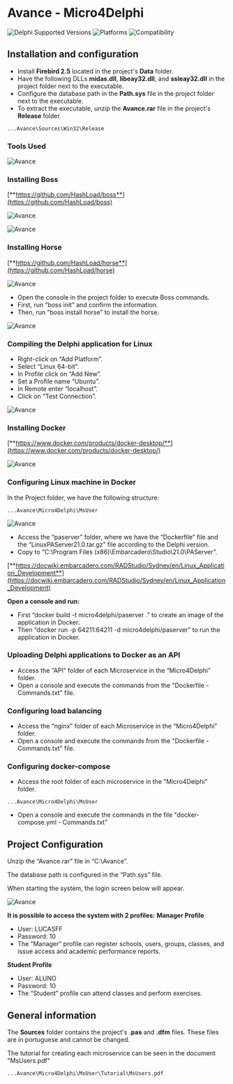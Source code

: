 # Avance - Micro4Delphi 
![Delphi Supported Versions](https://img.shields.io/badge/Delphi%20Supported%20Versions-10.2%20and%20ever-blue.svg)
![Platforms](https://img.shields.io/badge/Platforms-Win32%20and%20Win64-red.svg)
![Compatibility](https://img.shields.io/badge/Compatibility-VCL,%20Firemonkey%20DataSnap%20and%20uniGUI-brightgreen.svg)


## Installation and configuration
 * Install **Firebird 2.5** located in the project's **Data** folder.
 * Have the following DLLs **midas.dll**, **libeay32.dll**, and **ssleay32.dll** in the project folder next to the executable.
 * Configure the database path in the **Path.sys** file in the project folder next to the executable.
 * To extract the executable, unzip the **Avance.rar** file in the project's **Release** folder.


```	
...Avance\Sources\Win32\Release
``` 

### Tools Used
![Avance](Images/Tools.png) 

### Installing Boss
[**https://github.com/HashLoad/boss**](https://github.com/HashLoad/boss) 

![Avance](Images/Bossdownload.png) 

![Avance](Images/Boss.png)


### Installing Horse
[**https://github.com/HashLoad/horse**](https://github.com/HashLoad/horse) 

![Avance](Images/Installation.png) 


 * Open the console in the project folder to execute Boss commands.
 * First, run “boss init” and confirm the information.
 * Then, run “boss install horse” to install the horse.

![Avance](Images/Bossinstall.png) 


### Compiling the Delphi application for Linux
 * Right-click on “Add Platform”.
 * Select “Linux 64-bit”.
 * In Profile click on “Add New”.
 * Set a Profile name “Ubuntu”.
 * In Remote enter “localhost”.
 * Click on “Test Connection”.

![Avance](Images/Ubuntuconfig.png)


### Installing Docker
[**https://www.docker.com/products/docker-desktop/**](https://www.docker.com/products/docker-desktop/)

![Avance](Images/Dockerdownload.png)


### Configuring Linux machine in Docker
In the Project folder, we have the following structure:
```	
...Avance\Micro4Delphi\MsUser
``` 

![Avance](Images/API.png)


 * Access the “paserver” folder, where we have the “Dockerfile” file and the “LinuxPAServer21.0.tar.gz” file according to the Delphi version.
 * Copy to “C:\Program Files (x86)\Embarcadero\Studio\21.0\PAServer”.

[**https://docwiki.embarcadero.com/RADStudio/Sydney/en/Linux_Application_Development**](https://docwiki.embarcadero.com/RADStudio/Sydney/en/Linux_Application_Development) 


**Open a console and run:**
 * First “docker build -t micro4delphi/paserver .” to create an image of the application in Docker.
 * Then “docker run -p 64211:64211 -d micro4delphi/paserver” to run the application in Docker.


### Uploading Delphi applications to Docker as an API
 * Access the “API” folder of each Microservice in the “Micro4Delphi” folder.
 * Open a console and execute the commands from the "Dockerfile - Commands.txt" file.


### Configuring load balancing
 * Access the “nginx” folder of each Microservice in the “Micro4Delphi” folder.
 * Open a console and execute the commands from the "Dockerfile - Commands.txt" file.


### Configuring docker-compose
 * Access the root folder of each microservice in the "Micro4Delphi" folder.
```	
...Avance\Micro4Delphi\MsUser
``` 
 * Open a console and execute the commands in the file "docker-compose.yml - Commands.txt"



## Project Configuration

Unzip the “Avance.rar” file in “C:\Avance”.

The database path is configured in the “Path.sys” file.

When starting the system, the login screen below will appear.

![Avance](Images/Logon.png)


**It is possible to access the system with 2 profiles:**
**Manager Profile**
 * User: LUCASFF
 * Password: 10
 * The “Manager” profile can register schools, users, groups, classes, and issue access and academic performance reports.

**Student Profile**
 * User: ALUNO
 * Password: 10
 * The “Student” profile can attend classes and perform exercises.


## General information
The **Sources** folder contains the project's **.pas** and **.dfm** files. These files are in portuguese and cannot be changed.

The tutorial for creating each microservice can be seen in the document "MsUsers.pdf"
```	
...Avance\Micro4Delphi\MsUser\Tutorial\MsUsers.pdf
``` 

